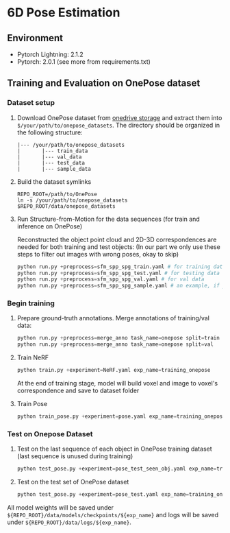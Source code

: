 # 6D Pose Estimation

## Environment
- Pytorch Lightning: 2.1.2
- Pytorch: 2.0.1
(see more from requirements.txt)

## Training and Evaluation on OnePose dataset
### Dataset setup 
1. Download OnePose dataset from [onedrive storage](https://zjueducn-my.sharepoint.com/:f:/g/personal/zihaowang_zju_edu_cn/ElfzHE0sTXxNndx6uDLWlbYB-2zWuLfjNr56WxF11_DwSg?e=GKI0Df) and extract them into `$/your/path/to/onepose_datasets`. 
The directory should be organized in the following structure:
    ```
    |--- /your/path/to/onepose_datasets
    |       |--- train_data
    |       |--- val_data
    |       |--- test_data
    |       |--- sample_data
    ```

2. Build the dataset symlinks
    ```shell
    REPO_ROOT=/path/to/OnePose
    ln -s /your/path/to/onepose_datasets $REPO_ROOT/data/onepose_datasets
    ```

3. Run Structure-from-Motion for the data sequences (for train and inference on OnePose)

    Reconstructed the object point cloud and 2D-3D correspondences are needed for both training and test objects: (In our part we only use these steps to filter out images with wrong poses, okay to skip)
    ```python
    python run.py +preprocess=sfm_spp_spg_train.yaml # for training data
    python run.py +preprocess=sfm_spp_spg_test.yaml # for testing data
    python run.py +preprocess=sfm_spp_spg_val.yaml # for val data
    python run.py +preprocess=sfm_spp_spg_sample.yaml # an example, if you don't want to test the full dataset
    ```

### Begin training
1. Prepare ground-truth annotations. Merge annotations of training/val data: 
    ```python
    python run.py +preprocess=merge_anno task_name=onepose split=train
    python run.py +preprocess=merge_anno task_name=onepose split=val
    ```
   
2. Train NeRF
    ```python
    python train.py +experiment=NeRF.yaml exp_name=training_onepose
    ```
    At the end of training stage, model will build voxel and image to voxel's correspondence and save to dataset folder

3. Train Pose
    ```python
    python train_pose.py +experiment=pose.yaml exp_name=training_onepose
    ```

### Test on Onepose Dataset
1. Test on the last sequence of each object in OnePose training dataset (last sequence is unused during training)
    ```python
    python test_pose.py +experiment=pose_test_seen_obj.yaml exp_name=training_onepose
    ```
2. Test on the test set of OnePose dataset
    ```python
    python test_pose.py +experiment=pose_test.yaml exp_name=training_onepose
    ```
   
All model weights will be saved under `${REPO_ROOT}/data/models/checkpoints/${exp_name}` and logs will be saved under `${REPO_ROOT}/data/logs/${exp_name}`.
<!-- You can visualize the training process by tensorboard:
```shell
tensorboard xx
``` -->
